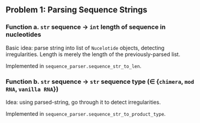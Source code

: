 ## Problem 1: Parsing Sequence Strings

### Function a. `str` sequence -> `int` length of sequence in nucleotides

Basic idea: parse string into list of `Nucelotide` objects, detecting irregularities. Length is merely the length of the previously-parsed list. 

Implemented in `sequence_parser.sequence_str_to_len`. 


### Function b. `str` sequence -> `str` sequence type (∈ {`chimera`, `mod RNA`, `vanilla RNA`})

Idea: using parsed-string, go through it to detect irregularities. 

Implemented in `sequence_parser.sequence_str_to_product_type`. 

